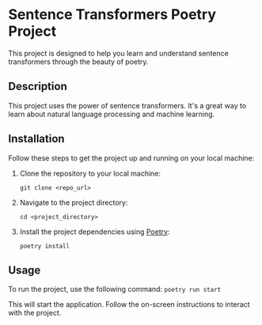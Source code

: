 # Sentence Transformers Poetry Project

This project is designed to help you learn and understand sentence transformers through the beauty of poetry.

## Description

This project uses the power of sentence transformers. It's a great way to learn about natural language processing and machine learning.

## Installation

Follow these steps to get the project up and running on your local machine:

1. Clone the repository to your local machine:
    ```
    git clone <repo_url>
    ```
2. Navigate to the project directory:
    ```
    cd <project_directory>
    ```
3. Install the project dependencies using [Poetry](https://python-poetry.org/docs/):
    ```
    poetry install
    ```

## Usage

To run the project, use the following command:
    ```
    poetry run start
    ```

This will start the application. Follow the on-screen instructions to interact with the project.

